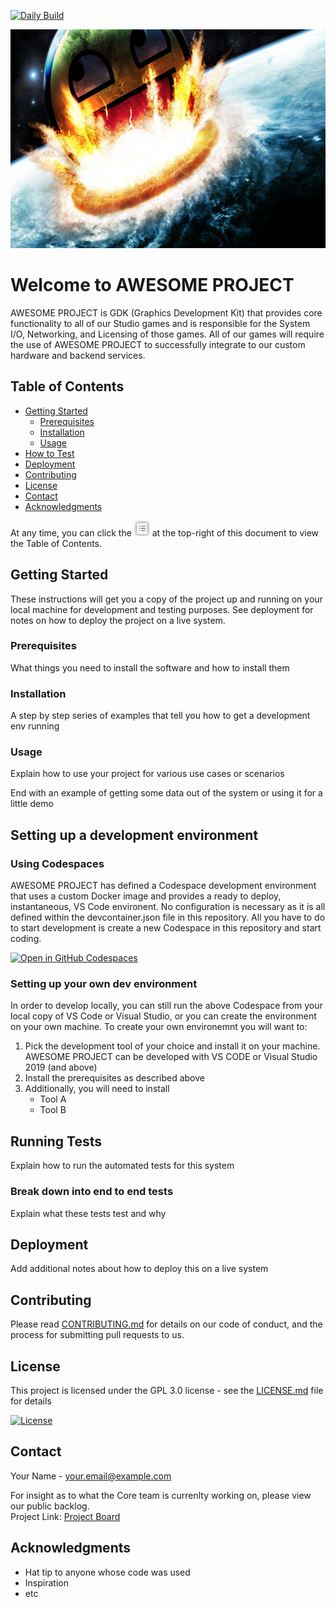 [![Daily Build](https://github.com/djredman99/gh-repo-bestpractice-demo/actions/workflows/daily.yml/badge.svg)](https://github.com/djredman99/gh-repo-bestpractice-demo/actions/workflows/daily.yml)

<img src="/contributing/images/awesome_project.jpg" width="700" height="350" />

# Welcome to AWESOME PROJECT

AWESOME PROJECT is GDK (Graphics Development Kit) that provides core functionality to all of our Studio games and is responsible for the System I/O, Networking, and Licensing of those games.  All of our games will require the use of AWESOME PROJECT to successfully integrate to our custom hardware and backend services.

## Table of Contents

- [Getting Started](#getting-started)
  - [Prerequisites](#prerequisites)
  - [Installation](#installation)
  - [Usage](#usage)
- [How to Test](#running-tests)
- [Deployment](#deployment)
- [Contributing](#contributing)
- [License](#license)
- [Contact](#contact)
- [Acknowledgments](#acknowledgments)

At any time, you can click the <img src="/contributing/images/table-of-contents.png" width="25" height="25" /> at the top-right of this document to view the Table of Contents.

## Getting Started

These instructions will get you a copy of the project up and running on your local machine for development and testing purposes. See deployment for notes on how to deploy the project on a live system.

### Prerequisites

What things you need to install the software and how to install them


### Installation

A step by step series of examples that tell you how to get a development env running


### Usage

Explain how to use your project for various use cases or scenarios

End with an example of getting some data out of the system or using it for a little demo

## Setting up a development environment

### Using Codespaces
AWESOME PROJECT has defined a Codespace development environment that uses a custom Docker image and provides a ready to deploy, instantaneous, VS Code environent.  No configuration is necessary as it is all defined within the devcontainer.json file in this repository.  All you have to do to start development is create a new Codespace in this repository and start coding.

[![Open in GitHub Codespaces](https://github.com/codespaces/badge.svg)](https://github.com/codespaces/new?hide_repo_select=true&ref=main&repo=624029587&machine=basicLinux32gb&location=EastUs)

### Setting up your own dev environment
In order to develop locally, you can still run the above Codespace from your local copy of VS Code or Visual Studio, or you can create the environment on your own machine.  To create your own environemnt you will want to:

1. Pick the development tool of your choice and install it on your machine.  AWESOME PROJECT can be developed with VS CODE or Visual Studio 2019 (and above)
2. Install the prerequisites as described above
3. Additionally, you will need to install
   - Tool A
   - Tool B

## Running Tests

Explain how to run the automated tests for this system

### Break down into end to end tests

Explain what these tests test and why

## Deployment

Add additional notes about how to deploy this on a live system

## Contributing

Please read [CONTRIBUTING.md](CONTRIBUTING.md) for details on our code of conduct, and the process for submitting pull requests to us.

## License

This project is licensed under the GPL 3.0 license  - see the [LICENSE.md](LICENSE.md) file for details

[![License](https://img.shields.io/github/license/djredman99/gh-repo-bestpractice-demo)](https://github.com/djredman99/gh-repo-bestpractice-demo/license.md)

## Contact

Your Name - your.email@example.com

For insight as to what the Core team is currenlty working on, please view our public backlog.  
Project Link: [Project Board](https://github.com/users/djredman99/projects/3/views/1)

## Acknowledgments

- Hat tip to anyone whose code was used
- Inspiration
- etc


